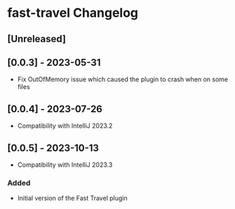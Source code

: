 <!-- Keep a Changelog guide -> https://keepachangelog.com -->

# fast-travel Changelog

## [Unreleased]

## [0.0.3] - 2023-05-31

- Fix OutOfMemory issue which caused the plugin to crash when on some files

## [0.0.4] - 2023-07-26

- Compatibility with IntelliJ 2023.2

## [0.0.5] - 2023-10-13

- Compatibility with IntelliJ 2023.3

### Added
- Initial version of the Fast Travel plugin
